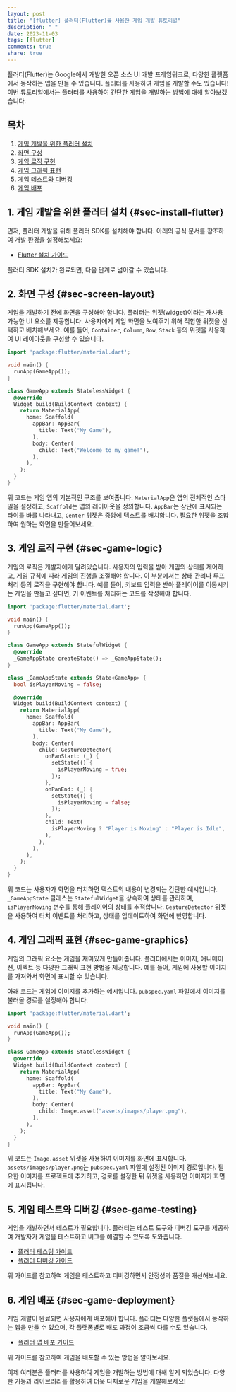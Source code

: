 ```yaml
---
layout: post
title: "[flutter] 플러터(Flutter)를 사용한 게임 개발 튜토리얼"
description: " "
date: 2023-11-03
tags: [flutter]
comments: true
share: true
---
```


플러터(Flutter)는 Google에서 개발한 오픈 소스 UI 개발 프레임워크로, 다양한 플랫폼에서 동작하는 앱을 만들 수 있습니다. 플러터를 사용하여 게임을 개발할 수도 있습니다! 이번 튜토리얼에서는 플러터를 사용하여 간단한 게임을 개발하는 방법에 대해 알아보겠습니다.

## 목차
1. [게임 개발을 위한 플러터 설치](#sec-install-flutter)
2. [화면 구성](#sec-screen-layout)
3. [게임 로직 구현](#sec-game-logic)
4. [게임 그래픽 표현](#sec-game-graphics)
5. [게임 테스트와 디버깅](#sec-game-testing)
6. [게임 배포](#sec-game-deployment)

## 1. 게임 개발을 위한 플러터 설치 {#sec-install-flutter}

먼저, 플러터 개발을 위해 플러터 SDK를 설치해야 합니다. 아래의 공식 문서를 참조하여 개발 환경을 설정해보세요:

- [Flutter 설치 가이드](https://flutter.dev/docs/get-started/install)

플러터 SDK 설치가 완료되면, 다음 단계로 넘어갈 수 있습니다.

## 2. 화면 구성 {#sec-screen-layout}

게임을 개발하기 전에 화면을 구성해야 합니다. 플러터는 위젯(widget)이라는 재사용 가능한 UI 요소를 제공합니다. 사용자에게 게임 화면을 보여주기 위해 적합한 위젯을 선택하고 배치해보세요. 예를 들어, `Container`, `Column`, `Row`, `Stack` 등의 위젯을 사용하여 UI 레이아웃을 구성할 수 있습니다.

```dart
import 'package:flutter/material.dart';

void main() {
  runApp(GameApp());
}

class GameApp extends StatelessWidget {
  @override
  Widget build(BuildContext context) {
    return MaterialApp(
      home: Scaffold(
        appBar: AppBar(
          title: Text("My Game"),
        ),
        body: Center(
          child: Text("Welcome to my game!"),
        ),
      ),
    );
  }
}
```

위 코드는 게임 앱의 기본적인 구조를 보여줍니다. `MaterialApp`은 앱의 전체적인 스타일을 설정하고, `Scaffold`는 앱의 레이아웃을 정의합니다. `AppBar`는 상단에 표시되는 타이틀 바를 나타내고, `Center` 위젯은 중앙에 텍스트를 배치합니다. 필요한 위젯을 조합하여 원하는 화면을 만들어보세요.

## 3. 게임 로직 구현 {#sec-game-logic}

게임의 로직은 개발자에게 달려있습니다. 사용자의 입력을 받아 게임의 상태를 제어하고, 게임 규칙에 따라 게임의 진행을 조절해야 합니다. 이 부분에서는 상태 관리나 루프 처리 등의 로직을 구현해야 합니다. 예를 들어, 키보드 입력을 받아 플레이어를 이동시키는 게임을 만들고 싶다면, 키 이벤트를 처리하는 코드를 작성해야 합니다.

```dart
import 'package:flutter/material.dart';

void main() {
  runApp(GameApp());
}

class GameApp extends StatefulWidget {
  @override
  _GameAppState createState() => _GameAppState();
}

class _GameAppState extends State<GameApp> {
  bool isPlayerMoving = false;

  @override
  Widget build(BuildContext context) {
    return MaterialApp(
      home: Scaffold(
        appBar: AppBar(
          title: Text("My Game"),
        ),
        body: Center(
          child: GestureDetector(
            onPanStart: (_) {
              setState(() {
                isPlayerMoving = true;
              });
            },
            onPanEnd: (_) {
              setState(() {
                isPlayerMoving = false;
              });
            },
            child: Text(
              isPlayerMoving ? "Player is Moving" : "Player is Idle",
            ),
          ),
        ),
      ),
    );
  }
}
```

위 코드는 사용자가 화면을 터치하면 텍스트의 내용이 변경되는 간단한 예시입니다. `_GameAppState` 클래스는 `StatefulWidget`을 상속하여 상태를 관리하며, `isPlayerMoving` 변수를 통해 플레이어의 상태를 추적합니다. `GestureDetector` 위젯을 사용하여 터치 이벤트를 처리하고, 상태를 업데이트하여 화면에 반영합니다.

## 4. 게임 그래픽 표현 {#sec-game-graphics}

게임의 그래픽 요소는 게임을 재미있게 만들어줍니다. 플러터에서는 이미지, 애니메이션, 이펙트 등 다양한 그래픽 표현 방법을 제공합니다. 예를 들어, 게임에 사용할 이미지를 가져와서 화면에 표시할 수 있습니다.

아래 코드는 게임에 이미지를 추가하는 예시입니다. `pubspec.yaml` 파일에서 이미지를 불러올 경로를 설정해야 합니다.

```dart
import 'package:flutter/material.dart';

void main() {
  runApp(GameApp());
}

class GameApp extends StatelessWidget {
  @override
  Widget build(BuildContext context) {
    return MaterialApp(
      home: Scaffold(
        appBar: AppBar(
          title: Text("My Game"),
        ),
        body: Center(
          child: Image.asset("assets/images/player.png"),
        ),
      ),
    );
  }
}
```

위 코드는 `Image.asset` 위젯을 사용하여 이미지를 화면에 표시합니다. `assets/images/player.png`는 `pubspec.yaml` 파일에 설정된 이미지 경로입니다. 필요한 이미지를 프로젝트에 추가하고, 경로를 설정한 뒤 위젯을 사용하면 이미지가 화면에 표시됩니다.

## 5. 게임 테스트와 디버깅 {#sec-game-testing}

게임을 개발하면서 테스트가 필요합니다. 플러터는 테스트 도구와 디버깅 도구를 제공하여 개발자가 게임을 테스트하고 버그를 해결할 수 있도록 도와줍니다.

- [플러터 테스팅 가이드](https://flutter.dev/docs/testing)
- [플러터 디버깅 가이드](https://flutter.dev/docs/testing/debugging)

위 가이드를 참고하여 게임을 테스트하고 디버깅하면서 안정성과 품질을 개선해보세요.

## 6. 게임 배포 {#sec-game-deployment}

게임 개발이 완료되면 사용자에게 배포해야 합니다. 플러터는 다양한 플랫폼에서 동작하는 앱을 만들 수 있으며, 각 플랫폼별로 배포 과정이 조금씩 다를 수도 있습니다.

- [플러터 앱 배포 가이드](https://flutter.dev/docs/deployment)

위 가이드를 참고하여 게임을 배포할 수 있는 방법을 알아보세요.

이제 여러분은 플러터를 사용하여 게임을 개발하는 방법에 대해 알게 되었습니다. 다양한 기능과 라이브러리를 활용하여 더욱 다채로운 게임을 개발해보세요!